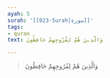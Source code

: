 ```yaml
---
ayah: 5
surah: '[[023-Surah|سورة]]'
tags:
- quran
text: وَالَّذِينَ هُمْ لِفُرُوجِهِمْ حَافِظُونَ

---
```

> وَالَّذِينَ هُمْ لِفُرُوجِهِمْ حَافِظُونَ
